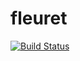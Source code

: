 # fleuret

[![Build Status](https://travis-ci.com/onurtemizkan/fleuret.svg?token=ePsbwFqUWWxFFqAzXqqt&branch=master)](https://travis-ci.com/onurtemizkan/fleuret)
